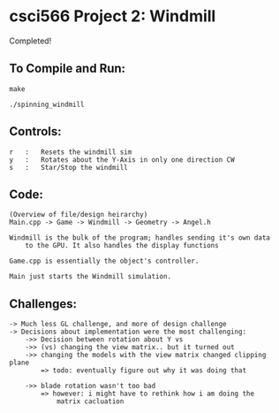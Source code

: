

csci566 Project 2: Windmill
==========================================

Completed!

To Compile and Run:
------------------------------------------
    make

    ./spinning_windmill


Controls:
------------------------------------------
    r   :   Resets the windmill sim
    y   :   Rotates about the Y-Axis in only one direction CW
    s   :   Star/Stop the windmill


Code:
------------------------------------------
    (Overview of file/design heirarchy)
    Main.cpp -> Game -> Windmill -> Geometry -> Angel.h

    Windmill is the bulk of the program; handles sending it's own data
        to the GPU. It also handles the display functions

    Game.cpp is essentially the object's controller.

    Main just starts the Windmill simulation.


Challenges:
------------------------------------------
    -> Much less GL challenge, and more of design challenge
    -> Decisions about implementation were the most challenging:
        ->> Decision between rotation about Y vs
        ->> (vs) changing the view matrix.. but it turned out
        ->> changing the models with the view matrix changed clipping plane
            => todo: eventually figure out why it was doing that

        ->> blade rotation wasn't too bad
            => however: i might have to rethink how i am doing the 
                matrix cacluation





    
